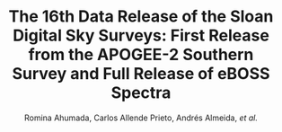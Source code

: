 ---
no: "33"
title: "The 16th Data Release of the Sloan Digital Sky Surveys: First Release from the APOGEE-2 Southern Survey and Full Release of eBOSS Spectra"
arxiv_link: "https://arxiv.org/abs/1912.02905"
arxiv_id: "1912.02905"
author: "Romina Ahumada, Carlos Allende Prieto, Andr&eacute;s Almeida, <em>et al.</em>"
reviewed: True
journal: "ApJS, 249, 3 (2020)"
---